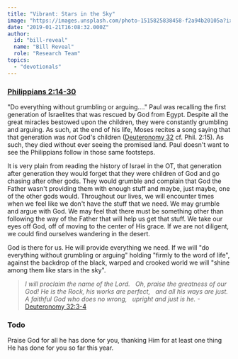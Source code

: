 ```yaml
---
title: "Vibrant: Stars in the Sky"
image: "https://images.unsplash.com/photo-1515825838458-f2a94b20105a?ixlib=rb-1.2.1&q=85&fm=jpg&crop=entropy&cs=srgb&ixid=eyJhcHBfaWQiOjk2NjF9"
date: "2019-01-21T16:08:32.000Z"
author:
  id: "bill-reveal"
  name: "Bill Reveal"
  role: "Research Team"
topics:
  - "devotionals"
---
```

### [Philippians 2:14-30][1]

"Do everything without grumbling or arguing...." Paul was recalling the first generation of Israelites that was rescued by God from Egypt. Despite all the great miracles bestowed upon the children, they were constantly grumbling and arguing. As such, at the end of his life, Moses recites a song saying that that generation was _not_ God's children ([Deuteronomy 32][2] cf. Phil. 2:15). As such, they died without ever seeing the promised land. Paul doesn't want to see the Philippians follow in those same footsteps.

It is very plain from reading the history of Israel in the OT, that generation after generation they would forget that they were children of God and go chasing after other gods. They would grumble and complain that God the Father wasn't providing them with enough stuff and maybe, just maybe, one of the other gods would. Throughout our lives, we will encounter times when we feel like we don't have the stuff that we need. We may grumble and argue with God. We may feel that there must be something other than following the way of the Father that will help us get that stuff. We take our eyes off God, off of moving to the center of His grace. If we are not diligent, we could find ourselves wandering in the desert.

God is there for us. He will provide everything we need. If we will "do everything without grumbling or arguing" holding "firmly to the word of life", against the backdrop of the black, warped and crooked world we will "shine among them like stars in the sky".

> _I will proclaim the name of the Lord.
> &nbsp;&nbsp;Oh, praise the greatness of our God!
> He is the Rock, his works are perfect,
> &nbsp;&nbsp;and all his ways are just.
> A faithful God who does no wrong,
> &nbsp;&nbsp;upright and just is he._ -[Deuteronomy 32:3-4][2]

### Todo
Praise God for all he has done for you, thanking Him for at least one thing He has done for you so far this year.

[1]: https://www.biblegateway.com/passage?search=Philippians1
[2]: https://www.biblegateway.com/passage?search=Deuteronomy32